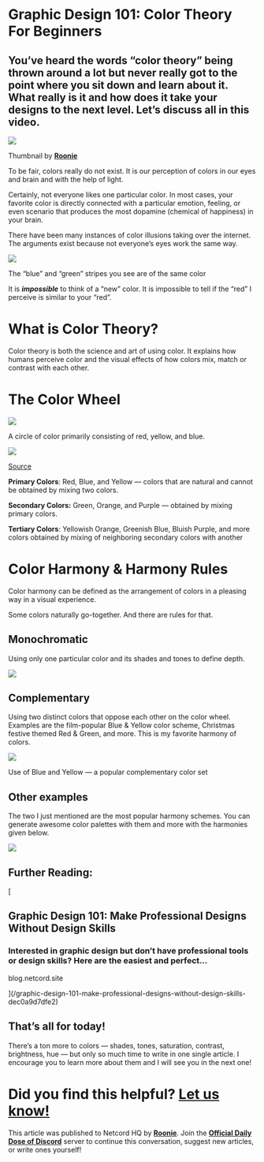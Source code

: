 Graphic Design 101: Color Theory For Beginners
==============================================

You’ve heard the words “color theory” being thrown around a lot but never really got to the point where you sit down and learn about it. What really is it and how does it take your designs to the next level. Let’s discuss all in this video.
------------------------------------------------------------------------------------------------------------------------------------------------------------------------------------------------------------------------------------------------

![](https://miro.medium.com/max/1400/1*dvtF2p7CDnif7sE3m86R9w.png)

Thumbnail by [**Roonie**](http://roonie.in)

To be fair, colors really do not exist. It is our perception of colors in our eyes and brain and with the help of light.

Certainly, not everyone likes one particular color. In most cases, your favorite color is directly connected with a particular emotion, feeling, or even scenario that produces the most dopamine (chemical of happiness) in your brain.

There have been many instances of color illusions taking over the internet. The arguments exist because not everyone’s eyes work the same way.

![](https://miro.medium.com/max/1024/0*BNUJEV9VKYJb2M32)

The “blue” and “green” stripes you see are of the same color

It is **_impossible_** to think of a “new” color. It is impossible to tell if the “red” I perceive is similar to your “red”.

What is Color Theory?
=====================

Color theory is both the science and art of using color. It explains how humans perceive color and the visual effects of how colors mix, match or contrast with each other.

The Color Wheel
===============

![](https://miro.medium.com/max/1400/1*nhA8srrKqmI1RRwSupIfAQ.png)

A circle of color primarily consisting of red, yellow, and blue.

![](https://miro.medium.com/max/1002/0*65gKBQk_06fTN50J.gif)

[Source](https://www.colormatters.com)

**Primary Colors**: Red, Blue, and Yellow — colors that are natural and cannot be obtained by mixing two colors.

**Secondary Colors:** Green, Orange, and Purple — obtained by mixing primary colors.

**Tertiary Colors**: Yellowish Orange, Greenish Blue, Bluish Purple, and more colors obtained by mixing of neighboring secondary colors with another

Color Harmony & Harmony Rules
=============================

Color harmony can be defined as the arrangement of colors in a pleasing way in a visual experience.

Some colors naturally go-together. And there are rules for that.

Monochromatic
-------------

Using only one particular color and its shades and tones to define depth.

![](https://miro.medium.com/max/1400/0*AhGwXSA8wM8w1DaR.jpg)

Complementary
-------------

Using two distinct colors that oppose each other on the color wheel. Examples are the film-popular Blue & Yellow color scheme, Christmas festive themed Red & Green, and more. This is my favorite harmony of colors.

![](https://miro.medium.com/max/1400/0*0nEOAQV8HYbNam2S)

Use of Blue and Yellow — a popular complementary color set

Other examples
--------------

The two I just mentioned are the most popular harmony schemes. You can generate awesome color palettes with them and more with the harmonies given below.

![](https://miro.medium.com/max/1400/1*TNG6Da9j3IFVazGebiu1fQ.png)

Further Reading:
----------------

[

Graphic Design 101: Make Professional Designs Without Design Skills
-------------------------------------------------------------------

### Interested in graphic design but don’t have professional tools or design skills? Here are the easiest and perfect…

blog.netcord.site



](/graphic-design-101-make-professional-designs-without-design-skills-dec0a9d7dfe2)

That’s all for today!
---------------------

There’s a ton more to colors — shades, tones, saturation, contrast, brightness, hue — but only so much time to write in one single article. I encourage you to learn more about them and I will see you in the next one!

Did you find this helpful? [Let us know!](https://discord.gg/F7v3XCwssK)
========================================================================

This article was published to Netcord HQ by [**Roonie**](http://roonie.in). Join the [**Official Daily Dose of Discord**](https://discord.gg/JjfYGRJ2NN) server to continue this conversation, suggest new articles, or write ones yourself!
